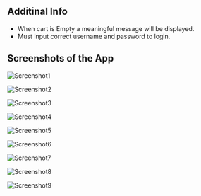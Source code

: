 ## Additinal Info

* When cart is Empty a meaningful message will be displayed.
* Must input correct username and password to login.

## Screenshots of the App

![Screenshot1](screenshots/Screenshot1.png)

![Screenshot2](screenshots/Screenshot2.png)

![Screenshot3](screenshots/Screenshot3.png)

![Screenshot4](screenshots/Screenshot4.png)

![Screenshot5](screenshots/Screenshot5.png)

![Screenshot6](screenshots/Screenshot6.png)

![Screenshot7](screenshots/Screenshot7.png)

![Screenshot8](screenshots/Screenshot8.png)

![Screenshot9](screenshots/Screenshot9.png)

